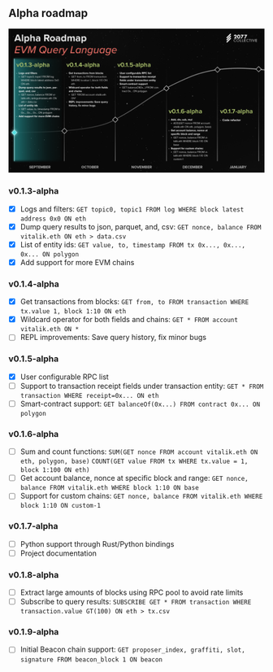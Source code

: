 ## Alpha roadmap
![roadmap image](../roadmap.png)

### v0.1.3-alpha
- [x] Logs and filters:
 `GET topic0, topic1 FROM log WHERE block latest address 0x0 ON eth`
- [x] Dump query results to json, parquet, and, csv:
 `GET nonce, balance FROM vitalik.eth ON eth > data.csv`
- [x] List of entity ids:
 `GET value, to, timestamp FROM tx 0x..., 0x..., 0x... ON polygon`
- [x] Add support for more EVM chains

### v0.1.4-alpha
- [x] Get transactions from blocks:
`GET from, to FROM transaction WHERE tx.value 1, block 1:10 ON eth`
- [x] Wildcard operator for both fields and chains:
 `GET * FROM account vitalik.eth ON *`
- [ ] REPL improvements: Save query history, fix minor bugs

### v0.1.5-alpha
- [x] User configurable RPC list
- [ ] Support to transaction receipt fields under transaction entity:
 `GET * FROM transaction WHERE receipt=0x... ON eth`
- [ ] Smart-contract support:
 `GET balanceOf(0x...) FROM contract 0x... ON polygon`

### v0.1.6-alpha
- [ ] Sum and count functions:
 `SUM(GET nonce FROM account vitalik.eth ON eth, polygon, base)`
 `COUNT(GET value FROM tx WHERE tx.value = 1, block 1:100 ON eth)`
- [ ] Get account balance, nonce at specific block and range:
 `GET nonce, balance FROM vitalik.eth WHERE block 1:10 ON base`
- [ ] Support for custom chains:
 `GET nonce, balance FROM vitalik.eth WHERE block 1:10 ON custom-1`

### v0.1.7-alpha
- [ ] Python support through Rust/Python bindings
- [ ] Project documentation

### v0.1.8-alpha
- [ ] Extract large amounts of blocks using RPC pool to avoid rate limits
- [ ] Subscribe to query results:
 `SUBSCRIBE GET * FROM transaction WHERE transaction.value GT(100) ON eth > tx.csv`

### v0.1.9-alpha
- [ ] Initial Beacon chain support:
 `GET proposer_index, graffiti, slot, signature FROM beacon_block 1 ON beacon`
